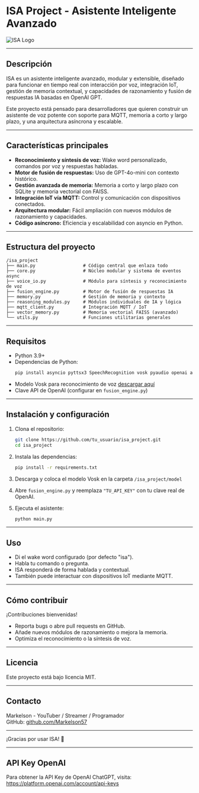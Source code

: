 
# ISA Project - Asistente Inteligente Avanzado

![ISA Logo](https://your-logo-link-here.com/logo.png)

---

## Descripción

ISA es un asistente inteligente avanzado, modular y extensible, diseñado para funcionar en tiempo real con interacción por voz, integración IoT, gestión de memoria contextual, y capacidades de razonamiento y fusión de respuestas IA basadas en OpenAI GPT.

Este proyecto está pensado para desarrolladores que quieren construir un asistente de voz potente con soporte para MQTT, memoria a corto y largo plazo, y una arquitectura asíncrona y escalable.

---

## Características principales

- **Reconocimiento y síntesis de voz:** Wake word personalizado, comandos por voz y respuestas habladas.
- **Motor de fusión de respuestas:** Uso de GPT-4o-mini con contexto histórico.
- **Gestión avanzada de memoria:** Memoria a corto y largo plazo con SQLite y memoria vectorial con FAISS.
- **Integración IoT vía MQTT:** Control y comunicación con dispositivos conectados.
- **Arquitectura modular:** Fácil ampliación con nuevos módulos de razonamiento y capacidades.
- **Código asíncrono:** Eficiencia y escalabilidad con asyncio en Python.

---

## Estructura del proyecto

```
/isa_project
├── main.py                  # Código central que enlaza todo
├── core.py                  # Núcleo modular y sistema de eventos async
├── voice_io.py              # Módulo para síntesis y reconocimiento de voz
├── fusion_engine.py         # Motor de fusión de respuestas IA
├── memory.py                # Gestión de memoria y contexto
├── reasoning_modules.py     # Módulos individuales de IA y lógica
├── mqtt_client.py           # Integración MQTT / IoT
├── vector_memory.py         # Memoria vectorial FAISS (avanzado)
└── utils.py                 # Funciones utilitarias generales
```

---

## Requisitos

- Python 3.9+
- Dependencias de Python:
  ```bash
  pip install asyncio pyttsx3 SpeechRecognition vosk pyaudio openai asyncio-mqtt faiss-cpu numpy
  ```
- Modelo Vosk para reconocimiento de voz [descargar aquí](https://alphacephei.com/vosk/models)
- Clave API de OpenAI (configurar en `fusion_engine.py`)

---

## Instalación y configuración

1. Clona el repositorio:
   ```bash
   git clone https://github.com/tu_usuario/isa_project.git
   cd isa_project
   ```

2. Instala las dependencias:
   ```bash
   pip install -r requirements.txt
   ```

3. Descarga y coloca el modelo Vosk en la carpeta `/isa_project/model`

4. Abre `fusion_engine.py` y reemplaza `"TU_API_KEY"` con tu clave real de OpenAI.

5. Ejecuta el asistente:
   ```bash
   python main.py
   ```

---

## Uso

- Di el wake word configurado (por defecto "isa").
- Habla tu comando o pregunta.
- ISA responderá de forma hablada y contextual.
- También puede interactuar con dispositivos IoT mediante MQTT.

---

## Cómo contribuir

¡Contribuciones bienvenidas!

- Reporta bugs o abre pull requests en GitHub.
- Añade nuevos módulos de razonamiento o mejora la memoria.
- Optimiza el reconocimiento o la síntesis de voz.

---

## Licencia

Este proyecto está bajo licencia MIT.

---

## Contacto

Markelson - YouTuber / Streamer / Programador  
GitHub: [github.com/Markelson57](https://github.com/Markelson57)

---

¡Gracias por usar ISA! 🚀

---

## API Key OpenAI

Para obtener la API Key de OpenAI ChatGPT, visita:
https://platform.openai.com/account/api-keys
